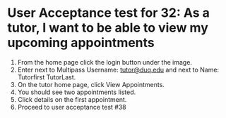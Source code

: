 # User Acceptance test for 32: As a tutor, I want to be able to view my upcoming appointments

1. From the home page click the login button under the image.
2. Enter next to Multipass Username: tutor@duq.edu and next to Name: Tutorfirst TutorLast.
3. On the tutor home page, click View Appointments.
4. You should see two appointments listed.
5. Click details on the first appointment.
6. Proceed to user acceptance test #38